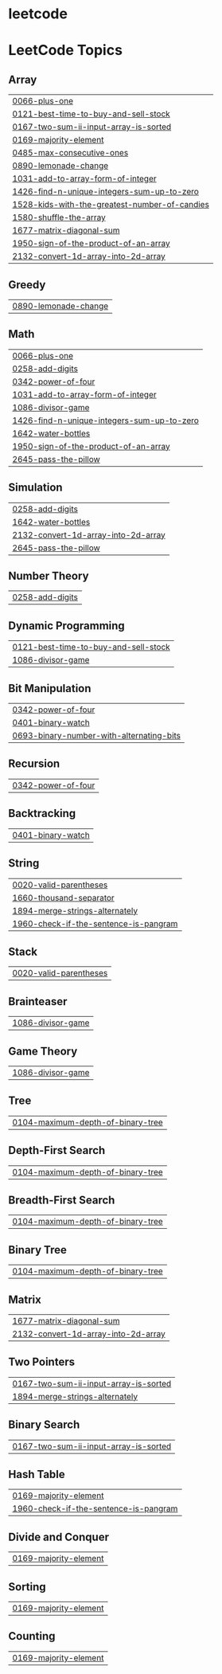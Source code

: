 # leetcode
<!---LeetCode Topics Start-->
# LeetCode Topics
## Array
|  |
| ------- |
| [0066-plus-one](https://github.com/ManikandanMohanS/leetcode/tree/master/0066-plus-one) |
| [0121-best-time-to-buy-and-sell-stock](https://github.com/ManikandanMohanS/leetcode/tree/master/0121-best-time-to-buy-and-sell-stock) |
| [0167-two-sum-ii-input-array-is-sorted](https://github.com/ManikandanMohanS/leetcode/tree/master/0167-two-sum-ii-input-array-is-sorted) |
| [0169-majority-element](https://github.com/ManikandanMohanS/leetcode/tree/master/0169-majority-element) |
| [0485-max-consecutive-ones](https://github.com/ManikandanMohanS/leetcode/tree/master/0485-max-consecutive-ones) |
| [0890-lemonade-change](https://github.com/ManikandanMohanS/leetcode/tree/master/0890-lemonade-change) |
| [1031-add-to-array-form-of-integer](https://github.com/ManikandanMohanS/leetcode/tree/master/1031-add-to-array-form-of-integer) |
| [1426-find-n-unique-integers-sum-up-to-zero](https://github.com/ManikandanMohanS/leetcode/tree/master/1426-find-n-unique-integers-sum-up-to-zero) |
| [1528-kids-with-the-greatest-number-of-candies](https://github.com/ManikandanMohanS/leetcode/tree/master/1528-kids-with-the-greatest-number-of-candies) |
| [1580-shuffle-the-array](https://github.com/ManikandanMohanS/leetcode/tree/master/1580-shuffle-the-array) |
| [1677-matrix-diagonal-sum](https://github.com/ManikandanMohanS/leetcode/tree/master/1677-matrix-diagonal-sum) |
| [1950-sign-of-the-product-of-an-array](https://github.com/ManikandanMohanS/leetcode/tree/master/1950-sign-of-the-product-of-an-array) |
| [2132-convert-1d-array-into-2d-array](https://github.com/ManikandanMohanS/leetcode/tree/master/2132-convert-1d-array-into-2d-array) |
## Greedy
|  |
| ------- |
| [0890-lemonade-change](https://github.com/ManikandanMohanS/leetcode/tree/master/0890-lemonade-change) |
## Math
|  |
| ------- |
| [0066-plus-one](https://github.com/ManikandanMohanS/leetcode/tree/master/0066-plus-one) |
| [0258-add-digits](https://github.com/ManikandanMohanS/leetcode/tree/master/0258-add-digits) |
| [0342-power-of-four](https://github.com/ManikandanMohanS/leetcode/tree/master/0342-power-of-four) |
| [1031-add-to-array-form-of-integer](https://github.com/ManikandanMohanS/leetcode/tree/master/1031-add-to-array-form-of-integer) |
| [1086-divisor-game](https://github.com/ManikandanMohanS/leetcode/tree/master/1086-divisor-game) |
| [1426-find-n-unique-integers-sum-up-to-zero](https://github.com/ManikandanMohanS/leetcode/tree/master/1426-find-n-unique-integers-sum-up-to-zero) |
| [1642-water-bottles](https://github.com/ManikandanMohanS/leetcode/tree/master/1642-water-bottles) |
| [1950-sign-of-the-product-of-an-array](https://github.com/ManikandanMohanS/leetcode/tree/master/1950-sign-of-the-product-of-an-array) |
| [2645-pass-the-pillow](https://github.com/ManikandanMohanS/leetcode/tree/master/2645-pass-the-pillow) |
## Simulation
|  |
| ------- |
| [0258-add-digits](https://github.com/ManikandanMohanS/leetcode/tree/master/0258-add-digits) |
| [1642-water-bottles](https://github.com/ManikandanMohanS/leetcode/tree/master/1642-water-bottles) |
| [2132-convert-1d-array-into-2d-array](https://github.com/ManikandanMohanS/leetcode/tree/master/2132-convert-1d-array-into-2d-array) |
| [2645-pass-the-pillow](https://github.com/ManikandanMohanS/leetcode/tree/master/2645-pass-the-pillow) |
## Number Theory
|  |
| ------- |
| [0258-add-digits](https://github.com/ManikandanMohanS/leetcode/tree/master/0258-add-digits) |
## Dynamic Programming
|  |
| ------- |
| [0121-best-time-to-buy-and-sell-stock](https://github.com/ManikandanMohanS/leetcode/tree/master/0121-best-time-to-buy-and-sell-stock) |
| [1086-divisor-game](https://github.com/ManikandanMohanS/leetcode/tree/master/1086-divisor-game) |
## Bit Manipulation
|  |
| ------- |
| [0342-power-of-four](https://github.com/ManikandanMohanS/leetcode/tree/master/0342-power-of-four) |
| [0401-binary-watch](https://github.com/ManikandanMohanS/leetcode/tree/master/0401-binary-watch) |
| [0693-binary-number-with-alternating-bits](https://github.com/ManikandanMohanS/leetcode/tree/master/0693-binary-number-with-alternating-bits) |
## Recursion
|  |
| ------- |
| [0342-power-of-four](https://github.com/ManikandanMohanS/leetcode/tree/master/0342-power-of-four) |
## Backtracking
|  |
| ------- |
| [0401-binary-watch](https://github.com/ManikandanMohanS/leetcode/tree/master/0401-binary-watch) |
## String
|  |
| ------- |
| [0020-valid-parentheses](https://github.com/ManikandanMohanS/leetcode/tree/master/0020-valid-parentheses) |
| [1660-thousand-separator](https://github.com/ManikandanMohanS/leetcode/tree/master/1660-thousand-separator) |
| [1894-merge-strings-alternately](https://github.com/ManikandanMohanS/leetcode/tree/master/1894-merge-strings-alternately) |
| [1960-check-if-the-sentence-is-pangram](https://github.com/ManikandanMohanS/leetcode/tree/master/1960-check-if-the-sentence-is-pangram) |
## Stack
|  |
| ------- |
| [0020-valid-parentheses](https://github.com/ManikandanMohanS/leetcode/tree/master/0020-valid-parentheses) |
## Brainteaser
|  |
| ------- |
| [1086-divisor-game](https://github.com/ManikandanMohanS/leetcode/tree/master/1086-divisor-game) |
## Game Theory
|  |
| ------- |
| [1086-divisor-game](https://github.com/ManikandanMohanS/leetcode/tree/master/1086-divisor-game) |
## Tree
|  |
| ------- |
| [0104-maximum-depth-of-binary-tree](https://github.com/ManikandanMohanS/leetcode/tree/master/0104-maximum-depth-of-binary-tree) |
## Depth-First Search
|  |
| ------- |
| [0104-maximum-depth-of-binary-tree](https://github.com/ManikandanMohanS/leetcode/tree/master/0104-maximum-depth-of-binary-tree) |
## Breadth-First Search
|  |
| ------- |
| [0104-maximum-depth-of-binary-tree](https://github.com/ManikandanMohanS/leetcode/tree/master/0104-maximum-depth-of-binary-tree) |
## Binary Tree
|  |
| ------- |
| [0104-maximum-depth-of-binary-tree](https://github.com/ManikandanMohanS/leetcode/tree/master/0104-maximum-depth-of-binary-tree) |
## Matrix
|  |
| ------- |
| [1677-matrix-diagonal-sum](https://github.com/ManikandanMohanS/leetcode/tree/master/1677-matrix-diagonal-sum) |
| [2132-convert-1d-array-into-2d-array](https://github.com/ManikandanMohanS/leetcode/tree/master/2132-convert-1d-array-into-2d-array) |
## Two Pointers
|  |
| ------- |
| [0167-two-sum-ii-input-array-is-sorted](https://github.com/ManikandanMohanS/leetcode/tree/master/0167-two-sum-ii-input-array-is-sorted) |
| [1894-merge-strings-alternately](https://github.com/ManikandanMohanS/leetcode/tree/master/1894-merge-strings-alternately) |
## Binary Search
|  |
| ------- |
| [0167-two-sum-ii-input-array-is-sorted](https://github.com/ManikandanMohanS/leetcode/tree/master/0167-two-sum-ii-input-array-is-sorted) |
## Hash Table
|  |
| ------- |
| [0169-majority-element](https://github.com/ManikandanMohanS/leetcode/tree/master/0169-majority-element) |
| [1960-check-if-the-sentence-is-pangram](https://github.com/ManikandanMohanS/leetcode/tree/master/1960-check-if-the-sentence-is-pangram) |
## Divide and Conquer
|  |
| ------- |
| [0169-majority-element](https://github.com/ManikandanMohanS/leetcode/tree/master/0169-majority-element) |
## Sorting
|  |
| ------- |
| [0169-majority-element](https://github.com/ManikandanMohanS/leetcode/tree/master/0169-majority-element) |
## Counting
|  |
| ------- |
| [0169-majority-element](https://github.com/ManikandanMohanS/leetcode/tree/master/0169-majority-element) |
<!---LeetCode Topics End-->
